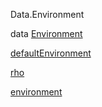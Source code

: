 Data.Environment

data [Environment](Data-Environment.html#t:Environment)

[defaultEnvironment](Data-Environment.html#v:defaultEnvironment)

[rho](Data-Environment.html#v:rho)

[environment](Data-Environment.html#v:environment)
